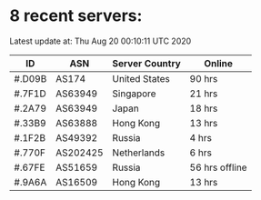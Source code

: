 # 8 recent servers:

Latest update at: Thu Aug 20 00:10:11 UTC 2020

| ID | ASN | Server Country | Online |
| -- | --- | -------------- | ------ |
| #.D09B | AS174 | United States | 90 hrs |
| #.7F1D | AS63949 | Singapore | 21 hrs |
| #.2A79 | AS63949 | Japan | 18 hrs |
| #.33B9 | AS63888 | Hong Kong | 13 hrs |
| #.1F2B | AS49392 | Russia | 4 hrs |
| #.770F | AS202425 | Netherlands | 6 hrs |
| #.67FE | AS51659 | Russia | 56 hrs offline |
| #.9A6A | AS16509 | Hong Kong | 13 hrs |

